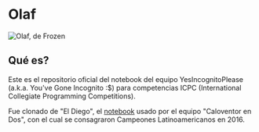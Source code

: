 # Olaf

![Olaf, de Frozen](https://raw.githubusercontent.com/mredigonda/olaf/master/miscellaneous/olaf.jpeg)

## Qué es?

Este es el repositorio oficial del notebook del equipo YesIncognitoPlease (a.k.a. You've Gone Incognito :$) para competencias ICPC (International Collegiate Programming Competitions).

Fue clonado de "El Diego", el [notebook](https://github.com/mvpossum/eldiego) usado por el equipo "Caloventor en Dos", con el cual se consagraron Campeones Latinoamericanos en 2016.
